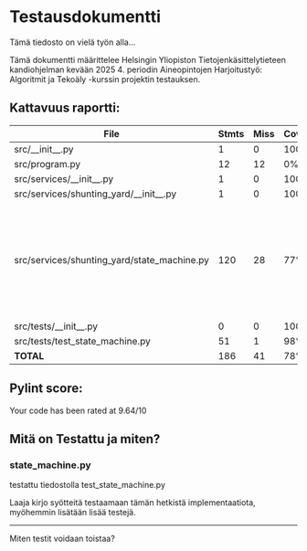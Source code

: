 # Testausdokumentti

Tämä tiedosto on vielä työn alla...

Tämä dokumentti määrittelee Helsingin Yliopiston Tietojenkäsittelytieteen kandiohjelman kevään 2025 4. periodin Aineopintojen Harjoitustyö: Algoritmit ja Tekoäly -kurssin projektin testauksen.

## Kattavuus raportti:

| File                                        | Stmts | Miss | Cover | Missing                                      |
| ------------------------------------------- | ----- | ---- | ----- | -------------------------------------------- |
| src/\_\_init\_\_.py                         | 1     | 0    | 100%  | -                                            |
| src/program.py                              | 12    | 12   | 0%    | 1-54                                         |
| src/services/\_\_init\_\_.py                | 1     | 0    | 100%  | -                                            |
| src/services/shunting_yard/\_\_init\_\_.py  | 1     | 0    | 100%  | -                                            |
| src/services/shunting_yard/state_machine.py | 120   | 28   | 77%   | 89-122, 183, 228, 239-241, 283-289, 306, 312 |
| src/tests/\_\_init\_\_.py                   | 0     | 0    | 100%  | -                                            |
| src/tests/test_state_machine.py             | 51    | 1    | 98%   | 129                                          |
| **TOTAL**                                   | 186   | 41   | 78%   | -                                            |

## Pylint score:

Your code has been rated at 9.64/10

## Mitä on Testattu ja miten?

### state_machine.py

testattu tiedostolla test_state_machine.py

Laaja kirjo syötteitä testaamaan tämän hetkistä implementaatiota, myöhemmin lisätään lisää testejä.

---

Miten testit voidaan toistaa?
